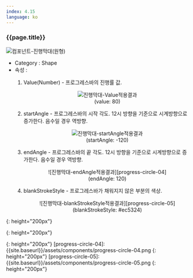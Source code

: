 ```yaml
---
index: 4.15
language: ko
---
```

### {{page.title}}
![컴포넌트-진행막대(원형)][progress-circle-01]  

- Category : Shape
- 속성 :  
    1. Value(Number) - 프로그레스바의 진행률 값.  
      <figure style="text-align: center;">
      ![진행막대-Value적용결과][progress-circle-02]  
      <figurecaption>(value: 80)</figurecaption>
      </figure>

    2. startAngle - 프로그레스바의 시작 각도. 12시 방향을 기준으로 시계방향으로 증가한다. 음수일 경우 역방향.  
      <figure style="text-align: center;">
      ![진행막대-startAngle적용결과][progress-circle-03]  
      <figurecaption>(startAngle: -120)</figurecaption>
      </figure>

    3. endAngle - 프로그레스바의 끝 각도. 12시 방향을 기준으로 시계방향으로 증가한다. 음수일 경우 역방향.  
      <figure style="text-align: center;">
      ![진행막대-endAngle적용결과][progress-circle-04]  
      <figurecaption>(endAngle: 120)</figurecaption>
      </figure>

    4. blankStrokeStyle - 프로그레스바가 채워지지 않은 부분의 색상.  
      <figure style="text-align: center;">
      ![진행막대-blankStrokeStyle적용결과][progress-circle-05]  
      <figurecaption>(blankStrokeStyle: #ec5324)</figurecaption>
      </figure>


[progress-circle-01]: {{site.baseurl}}/assets/components/progress-circle-01.png
{: height="200px"}

[progress-circle-02]: {{site.baseurl}}/assets/components/progress-circle-02.png
{: height="200px"}

[progress-circle-03]: {{site.baseurl}}/assets/components/progress-circle-03.png
{: height="200px"}
[progress-circle-04]: {{site.baseurl}}/assets/components/progress-circle-04.png
{: height="200px"}
[progress-circle-05]: {{site.baseurl}}/assets/components/progress-circle-05.png
{: height="200px"}